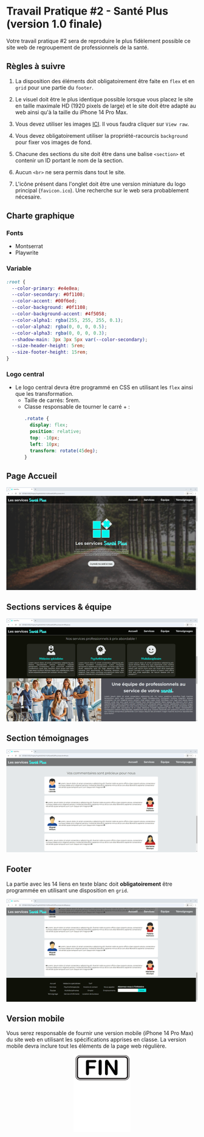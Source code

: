 # Travail Pratique #2 - Santé Plus (version 1.0 finale)

Votre travail pratique #2 sera de reproduire le plus fidèlement possible ce site web de regroupement de professionnels de la santé.

## Règles à suivre

1. La disposition des éléments doit obligatoirement être faite en `flex` et en `grid` pour une partie du `footer`.

2. Le visuel doit être le plus identique possible lorsque vous placez le site en taille maximale HD (1920 pixels de large) et le site doit être adapté au web ainsi qu'à la taille du iPhone 14 Pro Max.

3. Vous devez utiliser les images [ICI](./_bin/images.zip). Il vous faudra cliquer sur `View raw`.

4. Vous devez obligatoirement utiliser la propriété-racourcis `background` pour fixer vos images de fond.

5. Chacune des sections du site doit être dans une balise `<section>` et contenir un ID portant le nom de la section.

6. Aucun `<br>` ne sera permis dans tout le site.

7. L'icône présent dans l'onglet doit être une version miniature du logo principal (`favicon.ico`). Une recherche sur le web sera probablement nécesaire.

## Charte graphique

### Fonts

- Montserrat
- Playwrite

### Variable

```css
:root {
  --color-primary: #e4e8ea;
  --color-secondary: #0f1108;
  --color-accent: #00f6ed;
  --color-background: #0f1108;
  --color-background-accent: #4f5058;
  --color-alpha1: rgba(255, 255, 255, 0.1);
  --color-alpha2: rgba(0, 0, 0, 0.5);
  --color-alpha3: rgba(0, 0, 0, 0.3);
  --shadow-main: 3px 3px 5px var(--color-secondary);
  --size-header-height: 5rem;
  --size-footer-height: 15rem;
}
```

### Logo central

- Le logo central devra être programmé en CSS en utilisant les `flex` ainsi que les transformation.
  - Taille de carrés: 5rem.
  - Classe responsable de tourner le carré + :
    ```css
    .rotate {
      display: flex;
      position: relative;
      top: -10px;
      left: 10px;
      transform: rotate(45deg);
    }
    ```

## Page Accueil

![IMAGE](./images/1.png)

## Sections services & équipe

![IMAGE](./images/2.png)

## Section témoignages

![IMAGE](./images/3.png)

## Footer

La partie avec les 14 liens en texte blanc doit **obligatoirement** être programmée en utilisant une disposition en `grid`.

![IMAGE](./images/4.png)

## Version mobile
Vous serez responsable de fournir une version mobile (iPhone 14 Pro Max) du site web en utilisant les spécifications apprises en classe.  La version mobile devra inclure tout les éléments de la page web régulière.

<p align="Center"><img src="./images/end.png" alt="drawing" width="150"/></p>
